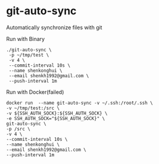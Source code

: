 # git-auto-sync
Automatically synchronize files with git

Run with Binary
```
./git-auto-sync \
 -p ~/tmp/test \
 -v 4 \
 --commit-interval 10s \
 --name shenkonghui \
 --email shenkh1992@gmail.com \
 --push-interval 1m 
```

Run with Docker(failed)
```
docker run  --name git-auto-sync -v ~/.ssh:/root/.ssh \
-v ~/tmp/test:/src \
-v ${SSH_AUTH_SOCK}:${SSH_AUTH_SOCK} \
-e SSH_AUTH_SOCK="${SSH_AUTH_SOCK}" \
git-auto-sync \
-p /src \
-v 4 \
--commit-interval 10s \
--name shenkonghui \
--email shenkh1992@gmail.com \
--push-interval 1m 
```